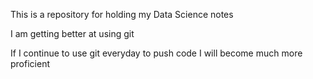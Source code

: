 This is a repository for holding my Data Science notes 

I am getting better at using git

If I continue to use git everyday to push code I will become much more proficient 
